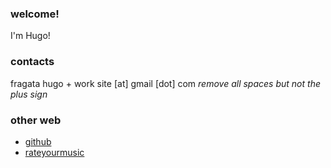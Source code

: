 ### welcome! 

I'm Hugo!

### contacts

fragata hugo + work site [at] gmail [dot] com _remove *all* spaces but *not* the plus sign_

### other web 

* [github](https://github.com/hugofragata)
* [rateyourmusic](https://rateyourmusic.com/~hmmmm)

